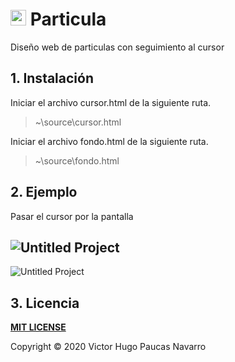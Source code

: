 # <img src="https://user-images.githubusercontent.com/59380623/78463008-a21d6580-769d-11ea-9cc6-d328c1957891.png" width="25"> **Particula**
Diseño web de particulas con seguimiento al cursor

## 1. Instalación
Iniciar el archivo cursor.html de la siguiente ruta.
> ~\source\cursor.html

Iniciar el archivo fondo.html de la siguiente ruta.
> ~\source\fondo.html

## 2. Ejemplo
Pasar el cursor por la pantalla

![Untitled Project](https://user-images.githubusercontent.com/59380623/78463074-7b136380-769e-11ea-99bf-a6749c354158.gif)
---
![Untitled Project](https://user-images.githubusercontent.com/59380623/78467825-563ae280-76d6-11ea-97f4-36fad6908c89.gif)

## 3. Licencia
**[MIT LICENSE](https://github.com/victorpaucas/Particula/blob/master/LICENSE)**

Copyright © 2020 Victor Hugo Paucas Navarro
